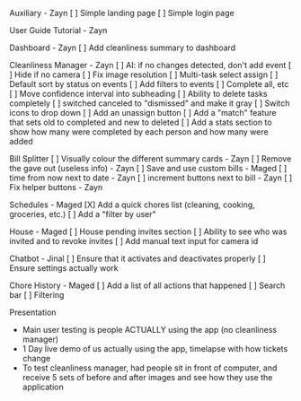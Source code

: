 Auxiliary - Zayn
[ ] Simple landing page
[ ] Simple login page

User Guide Tutorial - Zayn

Dashboard - Zayn
[ ] Add cleanliness summary to dashboard

Cleanliness Manager - Zayn
[ ] AI: if no changes detected, don't add event
[ ] Hide if no camera
[ ] Fix image resolution
[ ] Multi-task select assign
[ ] Default sort by status on events
[ ] Add filters to events
[ ] Complete all, etc
[ ] Move confidence interval into subheading
[ ] Ability to delete tasks completely
[ ] switched canceled to "dismissed" and make it gray
[ ] Switch icons to drop down
[ ] Add an unassign button
[ ] Add a "match" feature that sets old to completed and new to deleted
[ ] Add a stats section to show how many were completed by each person and how many were added

Bill Splitter
[ ] Visually colour the different summary cards - Zayn
[ ] Remove the gave out (useless info) - Zayn
[ ] Save and use custom bills - Maged
[ ] time from now next to date - Zayn
[ ] increment buttons next to bill - Zayn
[ ] Fix helper buttons - Zayn

Schedules - Maged
[X] Add a quick chores list (cleaning, cooking, groceries, etc.)
[ ] Add a "filter by user"

House - Maged
[ ] House pending invites section
[ ] Ability to see who was invited and to revoke invites
[ ] Add manual text input for camera id

Chatbot - Jinal
[ ] Ensure that it activates and deactivates properly
[ ] Ensure settings actually work

Chore History - Maged
[ ] Add a list of all actions that happened
[ ] Search bar
[ ] Filtering

Presentation

- Main user testing is people ACTUALLY using the app (no cleanliness manager)
- 1 Day live demo of us actually using the app, timelapse with how tickets change
- To test cleanliness manager, had people sit in front of computer, and receive 5 sets of before and after images and see how they use the application
